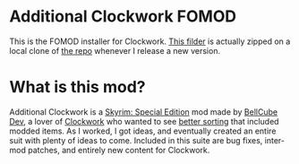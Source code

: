 # Additional Clockwork FOMOD

This is the FOMOD installer for Clockwork. [This filder](dist/) is actually zipped on a local clone of [the repo](https://github.com/BellCubeDev/AdditionalClockwork) whenever I release a new version.

# What is this mod?

Additional Clockwork is a [Skyrim: Special Edition](https://store.steampowered.com/app/489830) mod made by [BellCube Dev](https://github.com/BellCubeDev), a lover of [Clockwork](https://www.nexusmods.com/skyrimspecialedition/mods/4155) who wanted to see [better sorting](https://github.com/BellCubeDev/AdditionalClockwork/projects/10) that included modded items. As I worked, I got ideas, and eventually created an entire suit with plenty of ideas to come. Included in this suite are bug fixes, inter-mod patches, and entirely new content for Clockwork.
